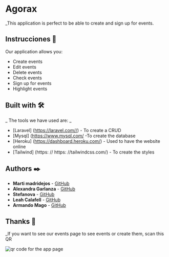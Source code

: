
# Agorax 

_This application is perfect to be able to create and sign up for events.

## Instrucciones 🚀

Our application allows you:
- Create events
- Edit events
- Delete events
- Check events
- Sign up for events
- Highlight events

## Built with 🛠️

_ The tools we have used are: _

* [Laravel] (https://laravel.com//) - To create a CRUD
* [Mysql] (https://www.mysql.com/ -To create the database
* [Heroku] (https://dashboard.heroku.com/) - Used to have the website online
* [Tailwind] (https: // https: //tailwindcss.com/) - To create the styles

## Authors ✒️

* **Marti madridejos** - [GitHub](#https://github.com/martindejos)
* **Alexandra Garlanza** - [GitHub](#https://github.com/MAlexGG)
* **Stefanova** - [GitHub](#https://github.com/snejana88)
* **Leah Calafell** - [GitHub](#https://github.com/leahcalafell97)
* **Armando Mago** - [GitHub](https://github.com/Armun4)

## Thanks 🎁

_If you want to see our events page to see events or create them, scan this QR

![qr code for the app page](src/img/frame.png)
